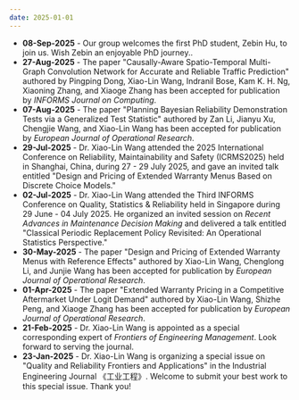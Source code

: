 ```yaml
---
date: 2025-01-01
---
```

<ul>
   <li><b>08-Sep-2025</b> - Our group welcomes the first PhD student, Zebin Hu, to join us. Wish Zebin an enjoyable PhD journey.</i>.
   <li><b>27-Aug-2025</b> - The paper "Causally-Aware Spatio-Temporal Multi-Graph Convolution Network for Accurate and Reliable Traffic Prediction" authored by Pingping Dong, Xiao-Lin Wang, Indranil Bose, Kam K. H. Ng, Xiaoning Zhang, and Xiaoge Zhang has been accepted for publication by <i>INFORMS Journal on Computing</i>.
   <li><b>07-Aug-2025</b> - The paper "Planning Bayesian Reliability Demonstration Tests via a Generalized Test Statistic" authored by Zan Li, Jianyu Xu, Chengjie Wang, and Xiao-Lin Wang has been accepted for publication by <i>European Journal of Operational Research</i>.
   <li><b>29-Jul-2025</b> - Dr. Xiao-Lin Wang attended the 2025 International Conference on Reliability, Maintainability and Safety (ICRMS2025) held in Shanghai, China, during 27 - 29 July 2025, and gave an invited talk entitled "Design and Pricing of Extended Warranty Menus Based on Discrete Choice Models."
   <li><b>02-Jul-2025</b> - Dr. Xiao-Lin Wang attended the Third INFORMS Conference on Quality, Statistics & Reliability held in Singapore during 29 June - 04 July 2025. He organized an invited session on <i>Recent Advances in Maintenance Decision Making</i> and delivered a talk entitled "Classical Periodic Replacement Policy Revisited: An Operational Statistics Perspective."
   <li><b>30-May-2025</b> - The paper "Design and Pricing of Extended Warranty Menus with Reference Effects" authored by Xiao-Lin Wang, Chenglong Li, and Junjie Wang has been accepted for publication by <i>European Journal of Operational Research</i>.
   <li><b>01-Apr-2025</b> - The paper "Extended Warranty Pricing in a Competitive Aftermarket Under Logit Demand" authored by Xiao-Lin Wang, Shizhe Peng, and Xiaoge Zhang has been accepted for publication by <i>European Journal of Operational Research</i>.
   <li><b>21-Feb-2025</b> - Dr. Xiao-Lin Wang is appointed as a special corresponding expert of <i>Frontiers of Engineering Management</i>. Look forward to serving the journal. 
   <li><b>23-Jan-2025</b> - Dr. Xiao-Lin Wang is organizing a special issue on "Quality and Reliability Frontiers and Applications" in the Industrial Engineering Journal 《工业工程》. Welcome to submit your best work to this special issue. Thank you!
<ul>

